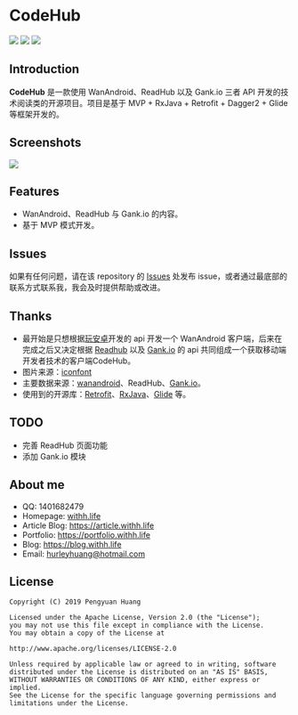 # CodeHub

![](https://img.shields.io/badge/platform-Android-3ddc84?logo=Android&logoColor=white)
![](https://img.shields.io/badge/build-passing-42be1b?logoColor=white)
![](https://img.shields.io/badge/license-Apache2.0-434e52)

## Introduction
**CodeHub** 是一款使用 WanAndroid、ReadHub 以及 Gank.io 三者 API 开发的技术阅读类的开源项目。项目是基于 MVP + RxJava + Retrofit + Dagger2 + Glide 等框架开发的。

## Screenshots
![](https://i.loli.net/2021/02/21/NYBLHakQyJsvRCO.jpg)


## Features
* WanAndroid、ReadHub 与 Gank.io 的内容。
* 基于 MVP 模式开发。

## Issues
如果有任何问题，请在该 repository 的 [Issues](https://github.com/HurleyJames/CodeHub/issues) 处发布 issue，或者通过最底部的联系方式联系我，我会及时提供帮助或改进。

## Thanks
 - 最开始是只想根据[玩安卓](https://www.wanandroid.com/)开发的 api 开发一个 WanAndroid 客户端，后来在完成之后又决定根据 [Readhub](https://readhub.cn) 以及 [Gank.io](https://gank.io) 的 api 共同组成一个获取移动端开发者技术的客户端CodeHub。
 - 图片来源：[iconfont](https://www.iconfont.cn/plus)
 - 主要数据来源：[wanandroid](https://www.wanandroid.com/blog/show/2)、ReadHub、[Gank.io](https://gank.io/api)。
 - 使用到的开源库：[Retrofit](https://github.com/square/retrofit)、[RxJava](https://github.com/ReactiveX/RxJava)、[Glide](https://github.com/bumptech/glide) 等。

## TODO

* 完善 ReadHub 页面功能
* 添加 Gank.io 模块

## About me
 * QQ: 1401682479
 * Homepage: [withh.life](https://withh.life)
 * Article Blog: https://article.withh.life
 * Portfolio: https://portfolio.withh.life
 * Blog: https://blog.withh.life
 * Email: hurleyhuang@hotmail.com

## License
```
Copyright (C) 2019 Pengyuan Huang

Licensed under the Apache License, Version 2.0 (the "License");
you may not use this file except in compliance with the License.
You may obtain a copy of the License at

http://www.apache.org/licenses/LICENSE-2.0

Unless required by applicable law or agreed to in writing, software
distributed under the License is distributed on an "AS IS" BASIS,
WITHOUT WARRANTIES OR CONDITIONS OF ANY KIND, either express or implied.
See the License for the specific language governing permissions and
limitations under the License.
```
